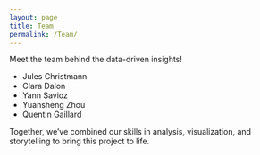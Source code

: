 ```yaml
---
layout: page
title: Team
permalink: /Team/
---
```


Meet the team behind the data-driven insights!

- Jules Christmann
- Clara Dalon
- Yann Savioz
- Yuansheng Zhou
- Quentin Gaillard

Together, we’ve combined our skills in analysis, visualization, and storytelling to bring this project to life.

